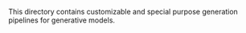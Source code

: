 This directory contains customizable and special purpose generation pipelines for generative models.